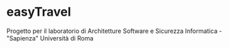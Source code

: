 # easyTravel
Progetto per il laboratorio di Architetture Software e Sicurezza Informatica - "Sapienza" Università di Roma
